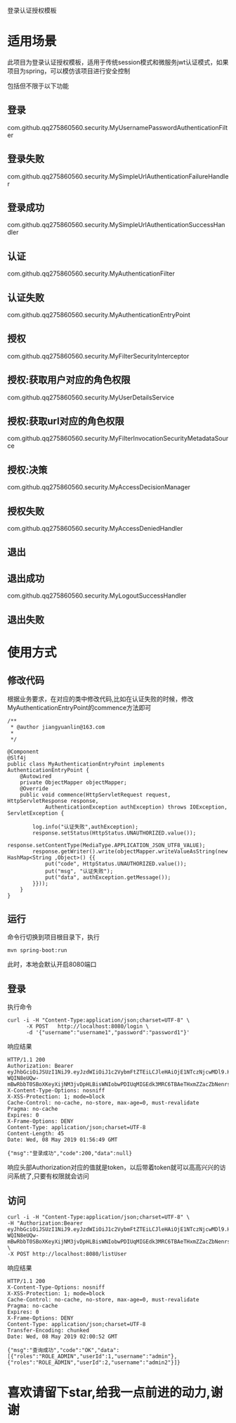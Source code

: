 登录认证授权模板

# 适用场景
此项目为登录认证授权模板，适用于传统session模式和微服务jwt认证模式，如果项目为spring，可以模仿该项目进行安全控制

包括但不限于以下功能

## 登录
com.github.qq275860560.security.MyUsernamePasswordAuthenticationFilter
## 登录失败
com.github.qq275860560.security.MySimpleUrlAuthenticationFailureHandler
## 登录成功
com.github.qq275860560.security.MySimpleUrlAuthenticationSuccessHandler

## 认证
com.github.qq275860560.security.MyAuthenticationFilter
## 认证失败
com.github.qq275860560.security.MyAuthenticationEntryPoint
## 授权
com.github.qq275860560.security.MyFilterSecurityInterceptor
## 授权:获取用户对应的角色权限
com.github.qq275860560.security.MyUserDetailsService
## 授权:获取url对应的角色权限
com.github.qq275860560.security.MyFilterInvocationSecurityMetadataSource
## 授权:决策
com.github.qq275860560.security.MyAccessDecisionManager
## 授权失败
com.github.qq275860560.security.MyAccessDeniedHandler

## 退出
## 退出成功
com.github.qq275860560.security.MyLogoutSuccessHandler
## 退出失败

# 使用方式
## 修改代码
根据业务要求，在对应的类中修改代码,比如在认证失败的时候，修改MyAuthenticationEntryPoint的commence方法即可
```
/**
 * @author jiangyuanlin@163.com
 *  
 */
 
@Component
@Slf4j         
public class MyAuthenticationEntryPoint implements AuthenticationEntryPoint {
    @Autowired
    private ObjectMapper objectMapper;
    @Override
    public void commence(HttpServletRequest request, HttpServletResponse response,
			AuthenticationException authException) throws IOException, ServletException {

        log.info("认证失败",authException);
        response.setStatus(HttpStatus.UNAUTHORIZED.value());
        response.setContentType(MediaType.APPLICATION_JSON_UTF8_VALUE);
        response.getWriter().write(objectMapper.writeValueAsString(new HashMap<String ,Object>() {{
        	put("code", HttpStatus.UNAUTHORIZED.value());
        	put("msg", "认证失败");
        	put("data", authException.getMessage());
        }}));
    }
}
```

## 运行
命令行切换到项目根目录下，执行
```
mvn spring-boot:run
```

此时，本地会默认开启8080端口

## 登录
执行命令
```
curl -i -H "Content-Type:application/json;charset=UTF-8" \
	  -X POST   http://localhost:8080/login \
	  -d '{"username":"username1","password":"password1"}'

```
响应结果
```
HTTP/1.1 200
Authorization: Bearer eyJhbGciOiJSUzI1NiJ9.eyJzdWIiOiJ1c2VybmFtZTEiLCJleHAiOjE1NTczNjcwMDl9.H1JcMvQQInYx8IM2iTkW-WQIN8eUQw-mBwRbbT0SBoXKeyXijNM3jvDpHLBisWNIobwPDIUqMIGEdk3MRC6TBAeTHxmZZacZbNenrsn9mB8qJU_P1zG7Hi6mRjrPBtdg0cEW44VGl6z_cUNgh1wjR7aMMhNzF7EQ0JxQkBl4P5g
X-Content-Type-Options: nosniff
X-XSS-Protection: 1; mode=block
Cache-Control: no-cache, no-store, max-age=0, must-revalidate
Pragma: no-cache
Expires: 0
X-Frame-Options: DENY
Content-Type: application/json;charset=UTF-8
Content-Length: 45
Date: Wed, 08 May 2019 01:56:49 GMT

{"msg":"登录成功","code":200,"data":null}

```

响应头部Authorization对应的值就是token，以后带着token就可以高高兴兴的访问系统了,只要有权限就会访问

## 访问
```
curl -i -H "Content-Type:application/json;charset=UTF-8" \
-H "Authorization:Bearer eyJhbGciOiJSUzI1NiJ9.eyJzdWIiOiJ1c2VybmFtZTEiLCJleHAiOjE1NTczNjcwMDl9.H1JcMvQQInYx8IM2iTkW-WQIN8eUQw-mBwRbbT0SBoXKeyXijNM3jvDpHLBisWNIobwPDIUqMIGEdk3MRC6TBAeTHxmZZacZbNenrsn9mB8qJU_P1zG7Hi6mRjrPBtdg0cEW44VGl6z_cUNgh1wjR7aMMhNzF7EQ0JxQkBl4P5g" \
-X POST http://localhost:8080/listUser
```
响应结果
```
HTTP/1.1 200
X-Content-Type-Options: nosniff
X-XSS-Protection: 1; mode=block
Cache-Control: no-cache, no-store, max-age=0, must-revalidate
Pragma: no-cache
Expires: 0
X-Frame-Options: DENY
Content-Type: application/json;charset=UTF-8
Transfer-Encoding: chunked
Date: Wed, 08 May 2019 02:00:52 GMT

{"msg":"查询成功","code":"OK","data":[{"roles":"ROLE_ADMIN","userId":1,"username":"admin"},{"roles":"ROLE_ADMIN","userId":2,"username":"admin2"}]}

```
# 喜欢请留下star,给我一点前进的动力,谢谢